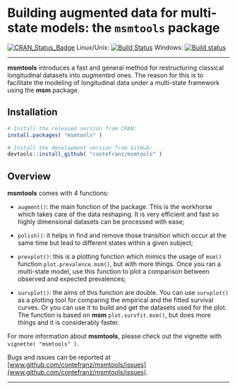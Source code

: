 # Building augmented data for multi-state models: the `msmtools` package

[![CRAN\_Status\_Badge](http://www.r-pkg.org/badges/version/msmtools)](https://cran.r-project.org/package=msmtools)
Linux/Unix: [![Build Status](https://travis-ci.org/contefranz/msmtools.svg?branch=master)](https://travis-ci.org/contefranz/msmtools)
Windows: [![Build status](https://ci.appveyor.com/api/projects/status/9d38hi27w1f7ccko/branch/master?svg=true)](https://ci.appveyor.com/project/contefranz/msmtools/branch/master)

***

**msmtools** introduces a fast and general method for restructuring classical 
longitudinal datasets into *augmented* ones. The reason for this is to 
facilitate the modeling of longitudinal data under a multi-state framework 
using the **msm** package.

## Installation

``` r
# Install the released version from CRAN:
install.packages( "msmtools" )

# Install the development version from GitHub:
devtools::install_github( "contefranz/msmtools" )
```

## Overview

**msmtools** comes with 4 functions: 

* `augment()`: the main function of the package. This is the workhorse which 
takes care of the data reshaping. It is very efficient and fast so highly 
dimensional datasets can be processed with ease;

* `polish()`: it helps in find and remove those transition which occur at the 
same time but lead to different states within a given subject;

* `prevplot()`: this is a plotting function which mimics the usage of `msm()` 
function `plot.prevalence.msm()`, but with more things. Once you ran a 
multi-state model, use this function to plot a comparison between observed and 
expected prevalences;

* `survplot()`: the aims of this function are double. You can use `survplot()` 
as a plotting tool for comparing the empirical and the fitted survival curves. 
Or you can use it to build and get the datasets used for the plot. 
The function is based on **msm** `plot.survfit.msm()`, but does more things and 
it is considerably faster.

For more information about **msmtools**, please check out the vignette with 
`vignette( "msmtools" )`.

Bugs and issues can be reported at
[www.github.com/contefranz/msmtools/issues](www.github.com/contefranz/msmtools/issues).

***
